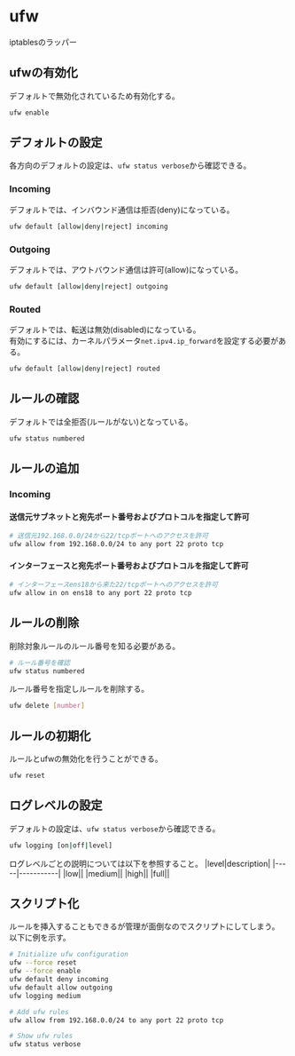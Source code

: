 # ufw
iptablesのラッパー
## ufwの有効化
デフォルトで無効化されているため有効化する。
```sh
ufw enable
```

## デフォルトの設定
各方向のデフォルトの設定は、`ufw status verbose`から確認できる。
### Incoming
デフォルトでは、インバウンド通信は拒否(deny)になっている。
```sh
ufw default [allow|deny|reject] incoming
```
### Outgoing
デフォルトでは、アウトバウンド通信は許可(allow)になっている。
```sh
ufw default [allow|deny|reject] outgoing
```
### Routed
デフォルトでは、転送は無効(disabled)になっている。  
有効にするには、カーネルパラメータ`net.ipv4.ip_forward`を設定する必要がある。
```sh
ufw default [allow|deny|reject] routed
```

## ルールの確認
デフォルトでは全拒否(ルールがない)となっている。
```sh
ufw status numbered
```

## ルールの追加
### Incoming
#### 送信元サブネットと宛先ポート番号およびプロトコルを指定して許可
```sh
# 送信元192.168.0.0/24から22/tcpポートへのアクセスを許可
ufw allow from 192.168.0.0/24 to any port 22 proto tcp
```
#### インターフェースと宛先ポート番号およびプロトコルを指定して許可
```sh
# インターフェースens18から来た22/tcpポートへのアクセスを許可
ufw allow in on ens18 to any port 22 proto tcp
```

## ルールの削除
削除対象ルールのルール番号を知る必要がある。
```sh
# ルール番号を確認
ufw status numbered
```
ルール番号を指定しルールを削除する。
```sh
ufw delete [number]
```

## ルールの初期化
ルールとufwの無効化を行うことができる。
```sh
ufw reset
```

## ログレベルの設定
デフォルトの設定は、`ufw status verbose`から確認できる。
```sh
ufw logging [on|off|level]
```
ログレベルごとの説明については以下を参照すること。
|level|description|
|-----|-----------|
|low||
|medium||
|high||
|full||

## スクリプト化
ルールを挿入することもできるが管理が面倒なのでスクリプトにしてしまう。  
以下に例を示す。
```sh
# Initialize ufw configuration
ufw --force reset
ufw --force enable
ufw default deny incoming
ufw default allow outgoing
ufw logging medium

# Add ufw rules
ufw allow from 192.168.0.0/24 to any port 22 proto tcp

# Show ufw rules
ufw status verbose
```
